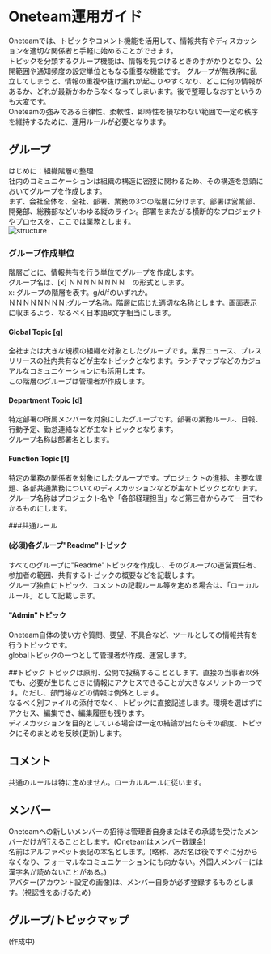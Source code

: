 # Oneteam運用ガイド
Oneteamでは、トピックやコメント機能を活用して、情報共有やディスカッションを適切な関係者と手軽に始めることができます。  
トピックを分類するグループ機能は、情報を見つけるときの手がかりとなり、公開範囲や通知頻度の設定単位ともなる重要な機能です。
グループが無秩序に乱立してしまうと、情報の重複や抜け漏れが起こりやすくなり、どこに何の情報があるか、どれが最新かわからなくなってしまいます。後で整理しなおすというのも大変です。  
Oneteamの強みである自律性、柔軟性、即時性を損なわない範囲で一定の秩序を維持するために、運用ルールが必要となります。  

## グループ
はじめに：組織階層の整理  
社内のコミュニケーションは組織の構造に密接に関わるため、その構造を念頭においてグループを作成します。  
まず、会社全体を、全社、部署、業務の3つの階層に分けます。部署は営業部、開発部、総務部などいわゆる縦のライン。部署をまたがる横断的なプロジェクトやプロセスを、ここでは業務とします。    
![structure](https://raw.githubusercontent.com/shige-i/oneteam-user/master/org%20structure.jpg)  
### グループ作成単位
階層ごとに、情報共有を行う単位でグループを作成します。   
グループ名は、[x] ＮＮＮＮＮＮＮＮ　の形式とします。  
x: グループの階層を表す。g/d/fのいずれか。  
ＮＮＮＮＮＮＮＮ:グループ名称。階層に応じた適切な名称とします。画面表示に収まるよう、なるべく日本語8文字相当にします。  

#### Global Topic [g]
全社または大きな規模の組織を対象としたグループです。業界ニュース、プレスリリースの社内共有などが主なトピックとなります。ランチマップなどのカジュアルなコミュニケーションにも活用します。  
この階層のグループは管理者が作成します。    

#### Department Topic [d]
特定部署の所属メンバーを対象にしたグループです。部署の業務ルール、日報、行動予定、勤怠連絡などが主なトピックとなります。  
グループ名称は部署名とします。  

#### Function Topic [f]
特定の業務の関係者を対象にしたグループです。プロジェクトの進捗、主要な課題、各部共通業務についてのディスカッションなどが主なトピックとなります。  
グループ名称はプロジェクト名や「各部経理担当」など第三者からみて一目でわかるものにします。

###共通ルール
#### (必須)各グループ"Readme"トピック
すべてのグループに"Readme"トピックを作成し、そのグループの運営責任者、参加者の範囲、共有するトピックの概要などを記載します。  
グループ独自にトピック、コメントの記載ルール等を定める場合は、「ローカルルール」として記載します。
  
#### "Admin"トピック
Oneteam自体の使い方や質問、要望、不具合など、ツールとしての情報共有を行うトピックです。  
globalトピックの一つとして管理者が作成、運営します。    

  
##トピック
トピックは原則、公開で投稿することとします。直接の当事者以外でも、必要が生じたときに情報にアクセスできることが大きなメリットの一つです。ただし、部門秘などの情報は例外とします。  
なるべく別ファイルの添付でなく、トピックに直接記述します。環境を選ばずにアクセス、編集でき、編集履歴も残ります。  
ディスカッションを目的としている場合は一定の結論が出たらその都度、トピックにそのまとめを反映(更新)します。  
  
## コメント
共通のルールは特に定めません。ローカルルールに従います。
  
  
## メンバー
Oneteamへの新しいメンバーの招待は管理者自身またはその承認を受けたメンバーだけが行えることとします。(Oneteamはメンバー数課金)  
名前はアルファベット表記の本名とします。(略称、あだ名は後ですぐに分からなくなり、フォーマルなコミュニケーションにも向かない。外国人メンバーには漢字名が読めないことがある。)  
アバター(アカウント設定の画像)は、メンバー自身が必ず登録するものとします。(視認性をあげるため)  

## グループ/トピックマップ
(作成中)
